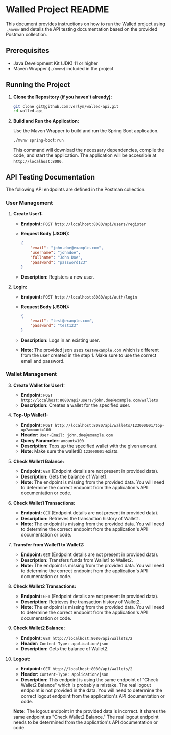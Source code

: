 # Walled Project README

This document provides instructions on how to run the Walled project using `./mvnw` and details the API testing documentation based on the provided Postman collection.

## Prerequisites

* Java Development Kit (JDK) 11 or higher
* Maven Wrapper (`./mvnw`) included in the project

## Running the Project

1.  **Clone the Repository (if you haven't already):**

    ```bash
    git clone git@github.com:verlym/walled-api.git
    cd walled-api
    ```

2.  **Build and Run the Application:**

    Use the Maven Wrapper to build and run the Spring Boot application.

    ```bash
    ./mvnw spring-boot:run
    ```

    This command will download the necessary dependencies, compile the code, and start the application. The application will be accessible at `http://localhost:8080`.

## API Testing Documentation

The following API endpoints are defined in the Postman collection.

### User Management

1.  **Create User1:**

    * **Endpoint:** `POST http://localhost:8080/api/users/register`
    * **Request Body (JSON):**

        ```json
        {
            "email": "john.doe@example.com",
            "username": "johndoe",
            "fullname": "John Doe",
            "password": "password123"
        }
        ```

    * **Description:** Registers a new user.

2.  **Login:**

    * **Endpoint:** `POST http://localhost:8080/api/auth/login`
    * **Request Body (JSON):**

        ```json
        {
            "email": "test@example.com",
            "password": "test123"
        }
        ```

    * **Description:** Logs in an existing user.
    * **Note:** The provided json uses `test@example.com` which is different from the user created in the step 1. Make sure to use the correct email and password.

### Wallet Management

3.  **Create Wallet for User1:**

    * **Endpoint:** `POST http://localhost:8080/api/users/john.doe@example.com/wallets`
    * **Description:** Creates a wallet for the specified user.

4.  **Top-Up Wallet1:**

    * **Endpoint:** `POST http://localhost:8080/api/wallets/123000001/top-up?amount=100`
    * **Header:** `User-Email: john.doe@example.com`
    * **Query Parameter:** `amount=100`
    * **Description:** Tops up the specified wallet with the given amount.
    * **Note:** Make sure the walletID `123000001` exists.

5.  **Check Wallet1 Balance:**

    * **Endpoint:** `GET` (Endpoint details are not present in provided data).
    * **Description:** Gets the balance of Wallet1.
    * **Note:** The endpoint is missing from the provided data. You will need to determine the correct endpoint from the application's API documentation or code.

6.  **Check Wallet1 Transactions:**

    * **Endpoint:** `GET` (Endpoint details are not present in provided data).
    * **Description:** Retrieves the transaction history of Wallet1.
    * **Note:** The endpoint is missing from the provided data. You will need to determine the correct endpoint from the application's API documentation or code.

7.  **Transfer from Wallet1 to Wallet2:**

    * **Endpoint:** `GET` (Endpoint details are not present in provided data).
    * **Description:** Transfers funds from Wallet1 to Wallet2.
    * **Note:** The endpoint is missing from the provided data. You will need to determine the correct endpoint from the application's API documentation or code.

8.  **Check Wallet2 Transactions:**

    * **Endpoint:** `GET` (Endpoint details are not present in provided data).
    * **Description:** Retrieves the transaction history of Wallet2.
    * **Note:** The endpoint is missing from the provided data. You will need to determine the correct endpoint from the application's API documentation or code.

9.  **Check Wallet2 Balance:**

    * **Endpoint:** `GET http://localhost:8080/api/wallets/2`
    * **Header:** `Content-Type: application/json`
    * **Description:** Gets the balance of Wallet2.

10. **Logout:**

    * **Endpoint:** `GET http://localhost:8080/api/wallets/2`
    * **Header:** `Content-Type: application/json`
    * **Description:** This endpoint is using the same endpoint of "Check Wallet2 Balance" which is probably a mistake. The real logout endpoint is not provided in the data. You will need to determine the correct logout endpoint from the application's API documentation or code.

    **Note:** The logout endpoint in the provided data is incorrect. It shares the same endpoint as "Check Wallet2 Balance." The real logout endpoint needs to be determined from the application's API documentation or code.